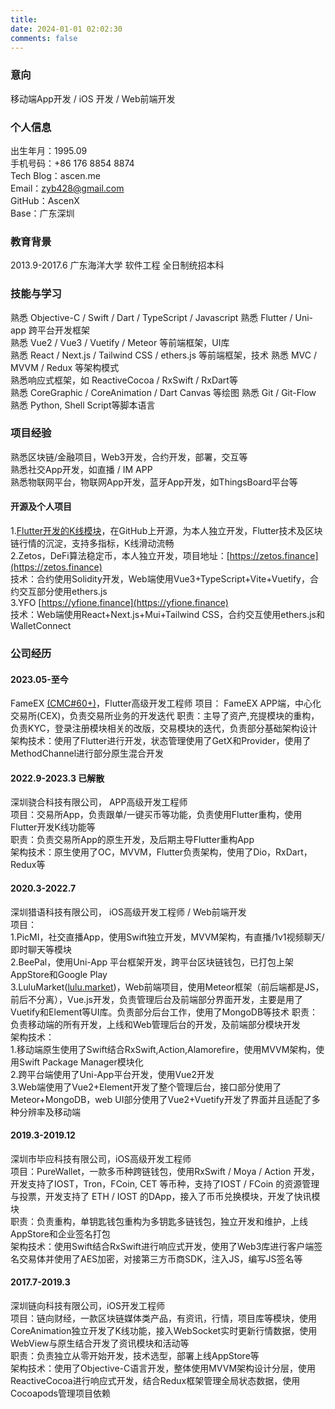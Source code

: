 ```yaml
---
title: 
date: 2024-01-01 02:02:30
comments: false
---
```


### 意向

移动端App开发 / iOS 开发 / Web前端开发

### 个人信息

出生年月：1995.09   
手机号码：+86 176 8854 8874  
Tech Blog：ascen.me  
Email：zyb428@gmail.com  
GitHub：AscenX  
Base：广东深圳  

### 教育背景

2013.9-2017.6 广东海洋大学 软件工程 全日制统招本科

### 技能与学习

熟悉 Objective-C / Swift / Dart / TypeScript / Javascript
熟悉 Flutter / Uni-app 跨平台开发框架  
熟悉 Vue2 / Vue3 / Vuetify / Meteor 等前端框架，UI库  
熟悉 React / Next.js / Tailwind CSS / ethers.js 等前端框架，技术
熟悉 MVC / MVVM  / Redux 等架构模式  
熟悉响应式框架，如 ReactiveCocoa / RxSwift / RxDart等  
熟悉 CoreGraphic / CoreAnimation / Dart Canvas 等绘图
熟悉 Git / Git-Flow  
熟悉 Python, Shell Script等脚本语言    

### 项目经验

熟悉区块链/金融项目，Web3开发，合约开发，部署，交互等  
熟悉社交App开发，如直播 / IM APP  
熟悉物联网平台，物联网App开发，蓝牙App开发，如ThingsBoard平台等  

#### 开源及个人项目

1.[Flutter开发的K线模块](https://github.com/AscenX/flutter_kline)，在GitHub上开源，为本人独立开发，Flutter技术及区块链行情的沉淀，支持多指标，K线滑动流畅  
2.Zetos，DeFi算法稳定币，本人独立开发，项目地址：[https://zetos.finance](https://zetos.finance)  
技术：合约使用Solidity开发，Web端使用Vue3+TypeScript+Vite+Vuetify，合约交互部分使用ethers.js  
3.YFO [https://yfione.finance](https://yfione.finance)  
技术：Web端使用React+Next.js+Mui+Tailwind CSS，合约交互使用ethers.js和WalletConnect
<div STYLE="page-break-after: always;"></div>

### 公司经历

#### 2023.05-至今  
FameEX [(CMC#60+)](https://www.fameex.com/)，Flutter高级开发工程师
项目： FameEX APP端，中心化交易所(CEX)，负责交易所业务的开发迭代
职责：主导了资产,充提模块的重构，负责KYC，登录注册模块相关的改版，交易模块的迭代，负责部分基础架构设计
架构技术：使用了Flutter进行开发，状态管理使用了GetX和Provider，使用了MethodChannel进行部分原生混合开发

#### 2022.9-2023.3 已解散
深圳骁合科技有限公司， APP高级开发工程师  
项目：交易所App，负责跟单/一键买币等功能，负责使用Flutter重构，使用Flutter开发K线功能等  
职责：负责交易所App的原生开发，及后期主导Flutter重构App  
架构技术：原生使用了OC，MVVM，Flutter负责架构，使用了Dio，RxDart，Redux等  

#### 2020.3-2022.7
深圳猎语科技有限公司， iOS高级开发工程师 / Web前端开发  
项目：  
1.PicMI，社交直播App，使用Swift独立开发，MVVM架构，有直播/1v1视频聊天/即时聊天等模块  
2.BeePal，使用Uni-App 平台框架开发，跨平台区块链钱包，已打包上架AppStore和Google Play  
3.LuluMarket([lulu.market](https://lulu.market))，Web前端项目，使用Meteor框架（前后端都是JS，前后不分离），Vue.js开发，负责管理后台及前端部分界面开发，主要是用了Vuetify和Element等UI库。负责部分后台工作，使用了MongoDB等技术
职责：负责移动端的所有开发，上线和Web管理后台的开发，及前端部分模块开发  
架构技术：  
1.移动端原生使用了Swift结合RxSwift,Action,Alamorefire，使用MVVM架构，使用Swift Package Manager模块化  
2.跨平台端使用了Uni-App平台开发，使用Vue2开发  
3.Web端使用了Vue2+Element开发了整个管理后台，接口部分使用了Meteor+MongoDB，web UI部分使用了Vue2+Vuetify开发了界面并且适配了多种分辨率及移动端  

#### 2019.3-2019.12
深圳市毕应科技有限公司，iOS高级开发工程师  
项目：PureWallet，一款多币种跨链钱包，使用RxSwift / Moya / Action 开发，开发支持了IOST，Tron，FCoin, CET 等币种，支持了IOST / FCoin 的资源管理与投票，开发支持了 ETH / IOST 的DApp，接入了币币兑换模块，开发了快讯模块  
职责：负责重构，单钥匙钱包重构为多钥匙多链钱包，独立开发和维护，上线AppStore和企业签名打包  
架构技术：使用Swift结合RxSwift进行响应式开发，使用了Web3库进行客户端签名交易体并使用了AES加密，对接第三方币商SDK，注入JS，编写JS签名等  

<div STYLE="page-break-after: always;"></div>  

#### 2017.7-2019.3
深圳链向科技有限公司，iOS开发工程师  
项目：链向财经，一款区块链媒体类产品，有资讯，行情，项目库等模块，使用CoreAnimation独立开发了K线功能，接入WebSocket实时更新行情数据，使用WebView与原生结合开发了资讯模块和活动等  
职责：负责独立从零开始开发，技术选型，部署上线AppStore等  
架构技术：使用了Objective-C语言开发，整体使用MVVM架构设计分层，使用ReactiveCocoa进行响应式开发，结合Redux框架管理全局状态数据，使用Cocoapods管理项目依赖  



